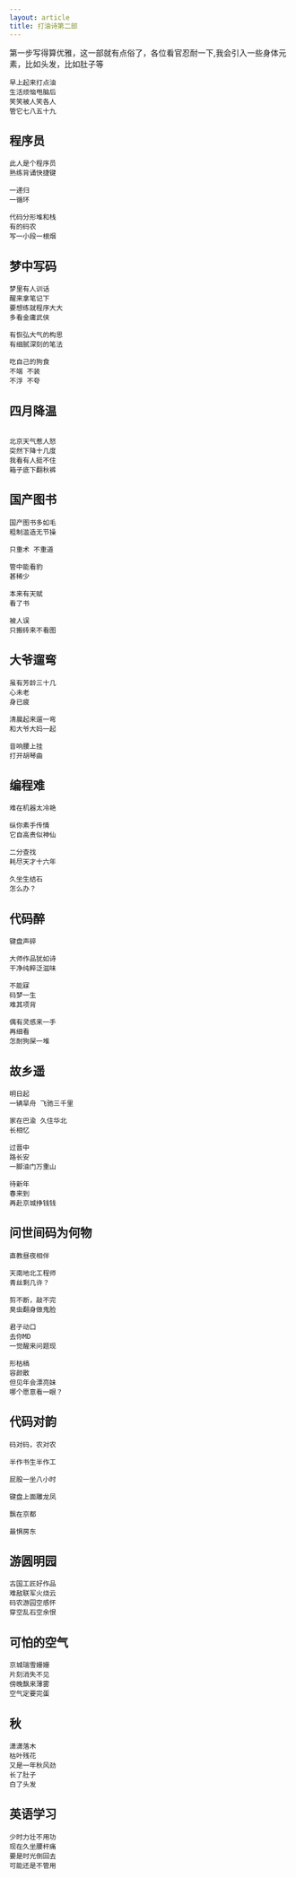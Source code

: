 ```yaml
---
layout: article
title: 打油诗第二部
---
```

第一步写得算优雅，这一部就有点俗了，各位看官忍耐一下,我会引入一些身体元素，比如头发，比如肚子等


```
早上起来打点油
生活烦恼甩脑后
笑笑被人笑各人
管它七八五十九
```


## 程序员
```
此人是个程序员
熟练背诵快捷键

一递归
一循环

代码分形堆和栈
有的码农
写一小段一根烟

```

## 梦中写码
```
梦里有人训话
醒来拿笔记下
要想练就程序大大
多看金庸武侠

有恢弘大气的构思
有细腻深刻的笔法

吃自己的狗食
不端 不装
不浮 不夸

```

## 四月降温
```

北京天气惹人怒
突然下降十几度
我看有人挺不住
箱子底下翻秋裤

```

## 国产图书
```
国产图书多如毛
粗制滥造无节操

只重术 不重道

管中能看豹
甚稀少

本来有天赋
看了书 

被人误
只搬砖来不看图
```

## 大爷遛弯
```
虽有芳龄三十几
心未老
身已疲

清晨起来遛一弯
和大爷大妈一起

音响腰上挂
打开胡琴曲
```

## 编程难
```
难在机器太冷艳

纵你素手传情
它自高贵似神仙

二分查找
耗尽天才十六年

久坐生结石
怎么办？
```


## 代码醉
```
键盘声碎

大师作品犹如诗
干净纯粹泛滋味

不能寐
码梦一生
难其项背

偶有灵感来一手
再细看
怎耐狗屎一堆
```

## 故乡遥
```
明日起
一辆旱舟 飞驰三千里

家在巴渝 久住华北
长相忆

过晋中
路长安
一脚油门万重山

待新年
春来到
再赴京城挣钱钱
```


## 问世间码为何物
```
直教昼夜相伴

天南地北工程师
青丝剩几许？

剪不断，敲不完
臭虫翻身做鬼脸

君子动口
去你MD
一觉醒来问题现

形枯槁
容颜散
但见年会漂亮妹
哪个愿意看一眼？
```

## 代码对韵
```
码对码，农对农

半作书生半作工

屁股一坐八小时

键盘上面雕龙凤

飘在京都

最惧房东
```

## 游圆明园
```
古国工匠好作品
难敌联军火烧云
码农游园空感怀
穿空乱石空余恨
```

## 可怕的空气
```
京城瑞雪姗姗
片刻消失不见
傍晚飘来薄雾
空气定要完蛋

```

## 秋
```
潇潇落木
枯叶残花
又是一年秋风劲
长了肚子
白了头发
```

## 英语学习
```
少时力壮不用功
现在久坐腰杆痛
要是时光倒回去
可能还是不管用
```

